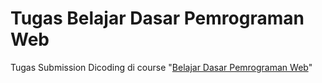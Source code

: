 # Tugas Belajar Dasar Pemrograman Web
Tugas Submission Dicoding di course "[Belajar Dasar Pemrograman Web](https://www.dicoding.com/academies/123)"